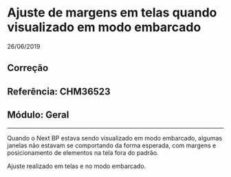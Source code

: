 # Ajuste de margens em telas quando visualizado em modo embarcado
26/06/2019
## Correção
## Referência: CHM36523
## Módulo: Geral
***

Quando o Next BP estava sendo visualizado em modo embarcado, algumas janelas não estavam se comportando da forma esperada, com margens e posicionamento de elementos na tela fora do padrão.

Ajuste realizado em telas e no modo embarcado.